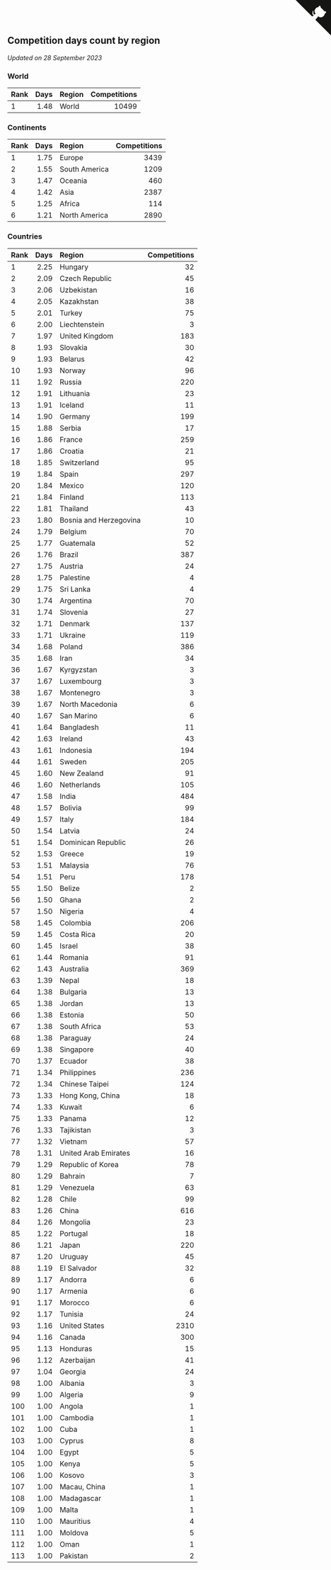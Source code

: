## Competition days count by region

*Updated on 28 September 2023*


### World

| Rank | Days | Region | Competitions |
| :--- | ---: | :--- | ---: |
| 1 | 1.48 | World | 10499 |

### Continents

| Rank | Days | Region | Competitions |
| :--- | ---: | :--- | ---: |
| 1 | 1.75 | Europe | 3439 |
| 2 | 1.55 | South America | 1209 |
| 3 | 1.47 | Oceania | 460 |
| 4 | 1.42 | Asia | 2387 |
| 5 | 1.25 | Africa | 114 |
| 6 | 1.21 | North America | 2890 |

### Countries

| Rank | Days | Region | Competitions |
| :--- | ---: | :--- | ---: |
| 1 | 2.25 | Hungary | 32 |
| 2 | 2.09 | Czech Republic | 45 |
| 3 | 2.06 | Uzbekistan | 16 |
| 4 | 2.05 | Kazakhstan | 38 |
| 5 | 2.01 | Turkey | 75 |
| 6 | 2.00 | Liechtenstein | 3 |
| 7 | 1.97 | United Kingdom | 183 |
| 8 | 1.93 | Slovakia | 30 |
| 9 | 1.93 | Belarus | 42 |
| 10 | 1.93 | Norway | 96 |
| 11 | 1.92 | Russia | 220 |
| 12 | 1.91 | Lithuania | 23 |
| 13 | 1.91 | Iceland | 11 |
| 14 | 1.90 | Germany | 199 |
| 15 | 1.88 | Serbia | 17 |
| 16 | 1.86 | France | 259 |
| 17 | 1.86 | Croatia | 21 |
| 18 | 1.85 | Switzerland | 95 |
| 19 | 1.84 | Spain | 297 |
| 20 | 1.84 | Mexico | 120 |
| 21 | 1.84 | Finland | 113 |
| 22 | 1.81 | Thailand | 43 |
| 23 | 1.80 | Bosnia and Herzegovina | 10 |
| 24 | 1.79 | Belgium | 70 |
| 25 | 1.77 | Guatemala | 52 |
| 26 | 1.76 | Brazil | 387 |
| 27 | 1.75 | Austria | 24 |
| 28 | 1.75 | Palestine | 4 |
| 29 | 1.75 | Sri Lanka | 4 |
| 30 | 1.74 | Argentina | 70 |
| 31 | 1.74 | Slovenia | 27 |
| 32 | 1.71 | Denmark | 137 |
| 33 | 1.71 | Ukraine | 119 |
| 34 | 1.68 | Poland | 386 |
| 35 | 1.68 | Iran | 34 |
| 36 | 1.67 | Kyrgyzstan | 3 |
| 37 | 1.67 | Luxembourg | 3 |
| 38 | 1.67 | Montenegro | 3 |
| 39 | 1.67 | North Macedonia | 6 |
| 40 | 1.67 | San Marino | 6 |
| 41 | 1.64 | Bangladesh | 11 |
| 42 | 1.63 | Ireland | 43 |
| 43 | 1.61 | Indonesia | 194 |
| 44 | 1.61 | Sweden | 205 |
| 45 | 1.60 | New Zealand | 91 |
| 46 | 1.60 | Netherlands | 105 |
| 47 | 1.58 | India | 484 |
| 48 | 1.57 | Bolivia | 99 |
| 49 | 1.57 | Italy | 184 |
| 50 | 1.54 | Latvia | 24 |
| 51 | 1.54 | Dominican Republic | 26 |
| 52 | 1.53 | Greece | 19 |
| 53 | 1.51 | Malaysia | 76 |
| 54 | 1.51 | Peru | 178 |
| 55 | 1.50 | Belize | 2 |
| 56 | 1.50 | Ghana | 2 |
| 57 | 1.50 | Nigeria | 4 |
| 58 | 1.45 | Colombia | 206 |
| 59 | 1.45 | Costa Rica | 20 |
| 60 | 1.45 | Israel | 38 |
| 61 | 1.44 | Romania | 91 |
| 62 | 1.43 | Australia | 369 |
| 63 | 1.39 | Nepal | 18 |
| 64 | 1.38 | Bulgaria | 13 |
| 65 | 1.38 | Jordan | 13 |
| 66 | 1.38 | Estonia | 50 |
| 67 | 1.38 | South Africa | 53 |
| 68 | 1.38 | Paraguay | 24 |
| 69 | 1.38 | Singapore | 40 |
| 70 | 1.37 | Ecuador | 38 |
| 71 | 1.34 | Philippines | 236 |
| 72 | 1.34 | Chinese Taipei | 124 |
| 73 | 1.33 | Hong Kong, China | 18 |
| 74 | 1.33 | Kuwait | 6 |
| 75 | 1.33 | Panama | 12 |
| 76 | 1.33 | Tajikistan | 3 |
| 77 | 1.32 | Vietnam | 57 |
| 78 | 1.31 | United Arab Emirates | 16 |
| 79 | 1.29 | Republic of Korea | 78 |
| 80 | 1.29 | Bahrain | 7 |
| 81 | 1.29 | Venezuela | 63 |
| 82 | 1.28 | Chile | 99 |
| 83 | 1.26 | China | 616 |
| 84 | 1.26 | Mongolia | 23 |
| 85 | 1.22 | Portugal | 18 |
| 86 | 1.21 | Japan | 220 |
| 87 | 1.20 | Uruguay | 45 |
| 88 | 1.19 | El Salvador | 32 |
| 89 | 1.17 | Andorra | 6 |
| 90 | 1.17 | Armenia | 6 |
| 91 | 1.17 | Morocco | 6 |
| 92 | 1.17 | Tunisia | 24 |
| 93 | 1.16 | United States | 2310 |
| 94 | 1.16 | Canada | 300 |
| 95 | 1.13 | Honduras | 15 |
| 96 | 1.12 | Azerbaijan | 41 |
| 97 | 1.04 | Georgia | 24 |
| 98 | 1.00 | Albania | 3 |
| 99 | 1.00 | Algeria | 9 |
| 100 | 1.00 | Angola | 1 |
| 101 | 1.00 | Cambodia | 1 |
| 102 | 1.00 | Cuba | 1 |
| 103 | 1.00 | Cyprus | 8 |
| 104 | 1.00 | Egypt | 5 |
| 105 | 1.00 | Kenya | 5 |
| 106 | 1.00 | Kosovo | 3 |
| 107 | 1.00 | Macau, China | 1 |
| 108 | 1.00 | Madagascar | 1 |
| 109 | 1.00 | Malta | 1 |
| 110 | 1.00 | Mauritius | 4 |
| 111 | 1.00 | Moldova | 5 |
| 112 | 1.00 | Oman | 1 |
| 113 | 1.00 | Pakistan | 2 |


<a href="https://github.com/JustinTimeCuber/wca_statistics" class="github-corner" aria-label="View source on Github"><svg width="80" height="80" viewBox="0 0 250 250" style="fill:#151513; color:#fff; position: absolute; top: 0; border: 0; right: 0;" aria-hidden="true"><path d="M0,0 L115,115 L130,115 L142,142 L250,250 L250,0 Z"></path><path d="M128.3,109.0 C113.8,99.7 119.0,89.6 119.0,89.6 C122.0,82.7 120.5,78.6 120.5,78.6 C119.2,72.0 123.4,76.3 123.4,76.3 C127.3,80.9 125.5,87.3 125.5,87.3 C122.9,97.6 130.6,101.9 134.4,103.2" fill="currentColor" style="transform-origin: 130px 106px;" class="octo-arm"></path><path d="M115.0,115.0 C114.9,115.1 118.7,116.5 119.8,115.4 L133.7,101.6 C136.9,99.2 139.9,98.4 142.2,98.6 C133.8,88.0 127.5,74.4 143.8,58.0 C148.5,53.4 154.0,51.2 159.7,51.0 C160.3,49.4 163.2,43.6 171.4,40.1 C171.4,40.1 176.1,42.5 178.8,56.2 C183.1,58.6 187.2,61.8 190.9,65.4 C194.5,69.0 197.7,73.2 200.1,77.6 C213.8,80.2 216.3,84.9 216.3,84.9 C212.7,93.1 206.9,96.0 205.4,96.6 C205.1,102.4 203.0,107.8 198.3,112.5 C181.9,128.9 168.3,122.5 157.7,114.1 C157.9,116.9 156.7,120.9 152.7,124.9 L141.0,136.5 C139.8,137.7 141.6,141.9 141.8,141.8 Z" fill="currentColor" class="octo-body"></path></svg></a><style>.github-corner:hover .octo-arm{animation:octocat-wave 560ms ease-in-out}@keyframes octocat-wave{0%,100%{transform:rotate(0)}20%,60%{transform:rotate(-25deg)}40%,80%{transform:rotate(10deg)}}@media (max-width:500px){.github-corner:hover .octo-arm{animation:none}.github-corner .octo-arm{animation:octocat-wave 560ms ease-in-out}}</style>
